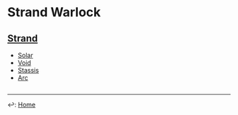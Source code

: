 # Strand Warlock

## [Strand](./strand-lock.md)

* [Solar](./solar-lock.md)
* [Void](./void-lock.md)
* [Stassis](./stassis-lock.md)
* [Arc](./arc-lock.md)

##

---

↩️: [Home](../../index.md)
